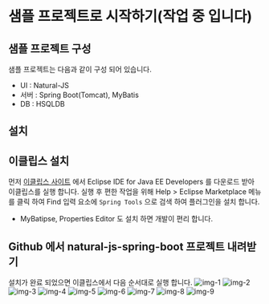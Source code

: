 샘플 프로젝트로 시작하기(작업 중 입니다)
===

[releases]: https://www.eclipse.org/downloads/eclipse-packages/

[img-1]: ./images/gtst/gtst0200/1.png
[img-2]: ./images/gtst/gtst0200/2.png
[img-3]: ./images/gtst/gtst0200/3.png
[img-4]: ./images/gtst/gtst0200/4.png
[img-5]: ./images/gtst/gtst0200/5.png
[img-6]: ./images/gtst/gtst0200/6.png
[img-7]: ./images/gtst/gtst0200/7.png
[img-8]: ./images/gtst/gtst0200/8.png
[img-9]: ./images/gtst/gtst0200/9.png

샘플 프로젝트 구성
---
샘플 프로젝트는 다음과 같이 구성 되어 있습니다.
 * UI : Natural-JS
 * 서버 : Spring Boot(Tomcat), MyBatis
 * DB : HSQLDB

설치
---

## 이클립스 설치
먼저 [이클립스 사이트][releases] 에서 Eclipse IDE for Java EE Developers 를 다운로드 받아 이클립스를 실행 합니다.
실행 후 편한 작업을 위해 Help > Eclipse Marketplace 메뉴를 클릭 하여 Find 입력 요소에  `Spring Tools` 으로 검색 하여 플러그인을 설치 합니다.
 * MyBatipse, Properties Editor 도 설치 하면 개발이 편리 합니다.


## Github 에서 natural-js-spring-boot 프로젝트 내려받기
설치가 완료 되었으면 이클립스에서 다음 순서대로 실행 합니다.
![img-1][]
![img-2][]
![img-3][]
![img-4][]
![img-5][]
![img-6][]
![img-7][]
![img-8][]
![img-9][]